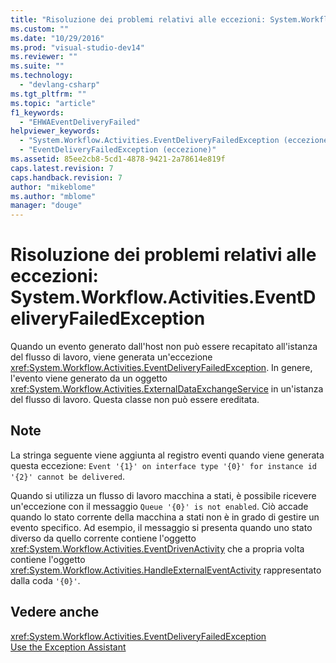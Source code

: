 ```yaml
---
title: "Risoluzione dei problemi relativi alle eccezioni: System.Workflow.Activities.EventDeliveryFailedException | Microsoft Docs"
ms.custom: ""
ms.date: "10/29/2016"
ms.prod: "visual-studio-dev14"
ms.reviewer: ""
ms.suite: ""
ms.technology: 
  - "devlang-csharp"
ms.tgt_pltfrm: ""
ms.topic: "article"
f1_keywords: 
  - "EHWAEventDeliveryFailed"
helpviewer_keywords: 
  - "System.Workflow.Activities.EventDeliveryFailedException (eccezione)"
  - "EventDeliveryFailedException (eccezione)"
ms.assetid: 85ee2cb8-5cd1-4878-9421-2a78614e819f
caps.latest.revision: 7
caps.handback.revision: 7
author: "mikeblome"
ms.author: "mblome"
manager: "douge"
---
```

# Risoluzione dei problemi relativi alle eccezioni: System.Workflow.Activities.EventDeliveryFailedException
Quando un evento generato dall'host non può essere recapitato all'istanza del flusso di lavoro, viene generata un'eccezione <xref:System.Workflow.Activities.EventDeliveryFailedException>. In genere, l'evento viene generato da un oggetto <xref:System.Workflow.Activities.ExternalDataExchangeService> in un'istanza del flusso di lavoro. Questa classe non può essere ereditata.  
  
## Note  
 La stringa seguente viene aggiunta al registro eventi quando viene generata questa eccezione: `Event '{1}' on interface type '{0}' for instance id '{2}' cannot be delivered`.  
  
 Quando si utilizza un flusso di lavoro macchina a stati, è possibile ricevere un'eccezione con il messaggio `Queue '{0}' is not enabled`. Ciò accade quando lo stato corrente della macchina a stati non è in grado di gestire un evento specifico. Ad esempio, il messaggio si presenta quando uno stato diverso da quello corrente contiene l'oggetto <xref:System.Workflow.Activities.EventDrivenActivity> che a propria volta contiene l'oggetto <xref:System.Workflow.Activities.HandleExternalEventActivity> rappresentato dalla coda `'{0}'`.  
  
## Vedere anche  
 <xref:System.Workflow.Activities.EventDeliveryFailedException>   
 [Use the Exception Assistant](../Topic/How%20to:%20Use%20the%20Exception%20Assistant.md)